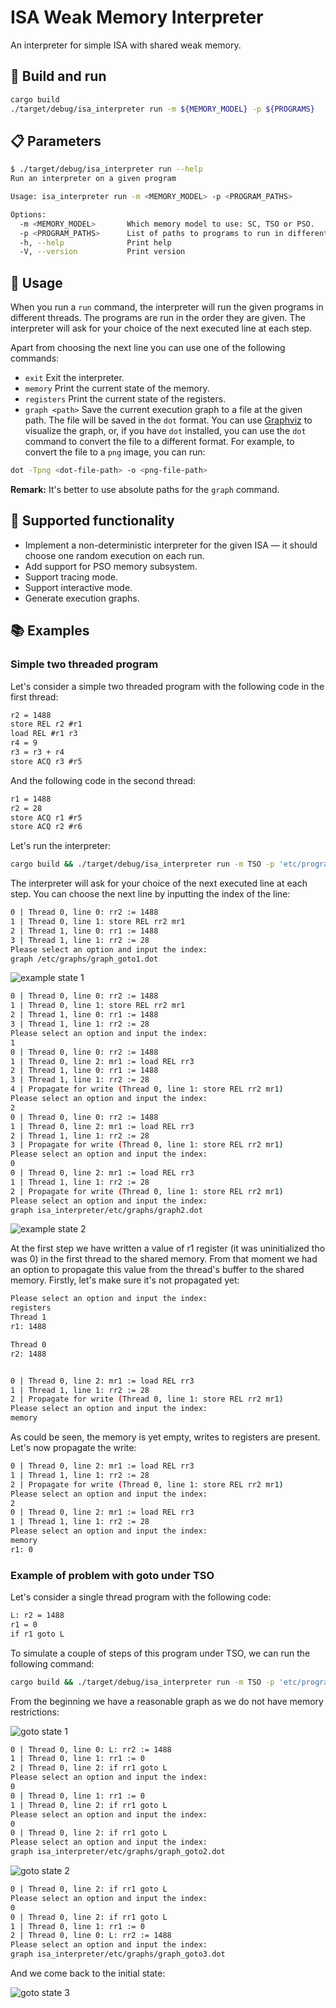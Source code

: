 # ISA Weak Memory Interpreter
An interpreter for simple ISA with shared weak memory. 

## 🔨 Build and run
```sh
cargo build
./target/debug/isa_interpreter run -m ${MEMORY_MODEL} -p ${PROGRAMS}
```

## 📋 Parameters 
```sh
$ ./target/debug/isa_interpreter run --help
Run an interpreter on a given program

Usage: isa_interpreter run -m <MEMORY_MODEL> -p <PROGRAM_PATHS>

Options:
  -m <MEMORY_MODEL>       Which memory model to use: SC, TSO or PSO.
  -p <PROGRAM_PATHS>      List of paths to programs to run in different threads. Format: '<path1>, <path2>, ...'
  -h, --help              Print help
  -V, --version           Print version
```

## 📜 Usage
When you run a `run` command, the interpreter will run the given programs in different threads. The programs are run in the order they are given. The interpreter will ask for your choice of the next executed line at each step. 

Apart from choosing the next line you can use one of the following commands:
- `exit` Exit the interpreter.
- `memory` Print the current state of the memory.
- `registers` Print the current state of the registers.
- `graph <path>` Save the current execution graph to a file at the given path. The file will be saved in the `dot` format. You can use [Graphviz](https://graphviz.org/) to visualize the graph, or, if you have `dot` installed, you can use the `dot` command to convert the file to a different format. For example, to convert the file to a `png` image, you can run: 
```sh
dot -Tpng <dot-file-path> -o <png-file-path>
```
**Remark:** It's better to use absolute paths for the `graph` command.

## 📝 Supported functionality
- Implement a non-deterministic interpreter for the given ISA — it should choose one random execution on each run.
- Add support for PSO memory subsystem.
- Support tracing mode. 
- Support interactive mode.
- Generate execution graphs. 

## 📚 Examples

### Simple two threaded program
Let's consider a simple two threaded program with the following code in the first thread:
```txt 
r2 = 1488
store REL r2 #r1
load REL #r1 r3
r4 = 9
r3 = r3 + r4
store ACQ r3 #r5
```

And the following code in the second thread:
```txt
r1 = 1488
r2 = 28
store ACQ r1 #r5
store ACQ r2 #r6
```

Let's run the interpreter:
```sh
cargo build && ./target/debug/isa_interpreter run -m TSO -p 'etc/program_samples/program_1.txt, etc/program_samples/program_2.txt'
```

The interpreter will ask for your choice of the next executed line at each step. You can choose the next line by inputting the index of the line: 

```sh
0 | Thread 0, line 0: rr2 := 1488
1 | Thread 0, line 1: store REL rr2 mr1
2 | Thread 1, line 0: rr1 := 1488
3 | Thread 1, line 1: rr2 := 28
Please select an option and input the index:
graph /etc/graphs/graph_goto1.dot
```

![example state 1](etc/graphs/graph1.png)

```sh
0 | Thread 0, line 0: rr2 := 1488
1 | Thread 0, line 1: store REL rr2 mr1
2 | Thread 1, line 0: rr1 := 1488
3 | Thread 1, line 1: rr2 := 28
Please select an option and input the index: 
1
0 | Thread 0, line 0: rr2 := 1488
1 | Thread 0, line 2: mr1 := load REL rr3
2 | Thread 1, line 0: rr1 := 1488
3 | Thread 1, line 1: rr2 := 28
4 | Propagate for write (Thread 0, line 1: store REL rr2 mr1)
Please select an option and input the index: 
2
0 | Thread 0, line 0: rr2 := 1488
1 | Thread 0, line 2: mr1 := load REL rr3
2 | Thread 1, line 1: rr2 := 28
3 | Propagate for write (Thread 0, line 1: store REL rr2 mr1)
Please select an option and input the index: 
0
0 | Thread 0, line 2: mr1 := load REL rr3
1 | Thread 1, line 1: rr2 := 28
2 | Propagate for write (Thread 0, line 1: store REL rr2 mr1)
Please select an option and input the index: 
graph isa_interpreter/etc/graphs/graph2.dot
```

![example state 2](etc/graphs/graph2.png)

At the first step we have written a value of r1 register (it was uninitialized tho was 0) in the first thread to the shared memory. From that moment we had an option to propagate this value from the thread's buffer to the shared memory. Firstly, let's make sure it's not propagated yet: 

```sh
Please select an option and input the index: 
registers
Thread 1
r1: 1488

Thread 0
r2: 1488


0 | Thread 0, line 2: mr1 := load REL rr3
1 | Thread 1, line 1: rr2 := 28
2 | Propagate for write (Thread 0, line 1: store REL rr2 mr1)
Please select an option and input the index: 
memory

```

As could be seen, the memory is yet empty, writes to registers are present. Let's now propagate the write: 
```sh 
0 | Thread 0, line 2: mr1 := load REL rr3
1 | Thread 1, line 1: rr2 := 28
2 | Propagate for write (Thread 0, line 1: store REL rr2 mr1)
Please select an option and input the index:
2
0 | Thread 0, line 2: mr1 := load REL rr3
1 | Thread 1, line 1: rr2 := 28
Please select an option and input the index: 
memory
r1: 0
```

### Example of problem with goto under TSO
Let's consider a single thread program with the following code:
```txt 
L: r2 = 1488
r1 = 0 
if r1 goto L
```

To simulate a couple of steps of this program under TSO, we can run the following command:
```sh
cargo build && ./target/debug/isa_interpreter run -m TSO -p 'etc/program_samples/program_simple_label.txt'
```

From the beginning we have a reasonable graph as we do not have memory restrictions: 

![goto state 1](etc/graphs/graph_goto1.png)

```sh
0 | Thread 0, line 0: L: rr2 := 1488
1 | Thread 0, line 1: rr1 := 0
2 | Thread 0, line 2: if rr1 goto L
Please select an option and input the index: 
0
0 | Thread 0, line 1: rr1 := 0
1 | Thread 0, line 2: if rr1 goto L
Please select an option and input the index: 
0
0 | Thread 0, line 2: if rr1 goto L
Please select an option and input the index: 
graph isa_interpreter/etc/graphs/graph_goto2.dot
```

![goto state 2](etc/graphs/graph_goto2.png)

```sh 
0 | Thread 0, line 2: if rr1 goto L
Please select an option and input the index: 
0
0 | Thread 0, line 2: if rr1 goto L
1 | Thread 0, line 1: rr1 := 0
2 | Thread 0, line 0: L: rr2 := 1488
Please select an option and input the index: 
graph isa_interpreter/etc/graphs/graph_goto3.dot
```

And we come back to the initial state: 

![goto state 3](etc/graphs/graph_goto3.png)